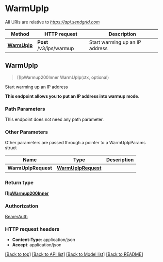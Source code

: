 # WarmUpIp

All URIs are relative to *https://api.sendgrid.com*

Method | HTTP request | Description
------------- | ------------- | -------------
[**WarmUpIp**](WarmUpIp.md#WarmUpIp) | **Post** /v3/ips/warmup | Start warming up an IP address



## WarmUpIp

> []IpWarmup200Inner WarmUpIp(ctx, optional)

Start warming up an IP address

**This endpoint allows you to put an IP address into warmup mode.**

### Path Parameters

This endpoint does not need any path parameter.

### Other Parameters

Other parameters are passed through a pointer to a WarmUpIpParams struct


Name | Type | Description
------------- | ------------- | -------------
**WarmUpIpRequest** | [**WarmUpIpRequest**](WarmUpIpRequest.md) | 

### Return type

[**[]IpWarmup200Inner**](IpWarmup200Inner.md)

### Authorization

[BearerAuth](../README.md#BearerAuth)

### HTTP request headers

- **Content-Type**: application/json
- **Accept**: application/json

[[Back to top]](#) [[Back to API list]](../README.md#documentation-for-api-endpoints)
[[Back to Model list]](../README.md#documentation-for-models)
[[Back to README]](../README.md)

